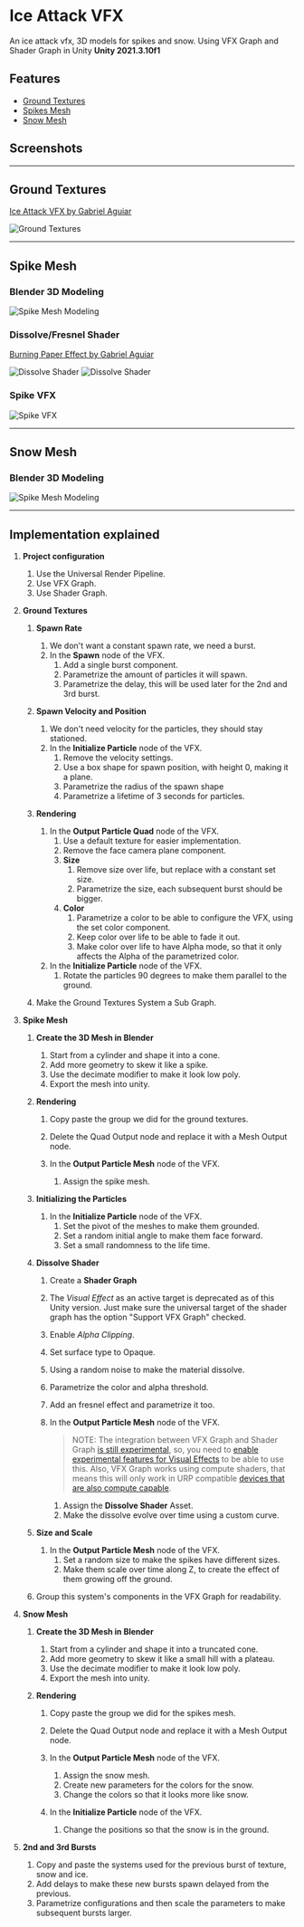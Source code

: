# Ice Attack VFX
An ice attack vfx, 3D models for spikes and snow.
Using VFX Graph and Shader Graph in Unity **Unity 2021.3.10f1**

## Features

- [Ground Textures](#ground-textures)
- [Spikes Mesh](#spikes-mesh)
- [Snow Mesh](#snow-mesh)

## Screenshots

---
## Ground Textures

[Ice Attack VFX by Gabriel Aguiar](https://www.youtube.com/watch?v=gfOaGvNQ28U)

![Ground Textures](./docs/1-ground-textures.gif)

---
## Spike Mesh

### Blender 3D Modeling

![Spike Mesh Modeling](./docs/2-spike-mesh.gif)

### Dissolve/Fresnel Shader

[Burning Paper Effect by Gabriel Aguiar](https://www.youtube.com/watch?v=fgJf-gNq-1k)

![Dissolve Shader](./docs/3-dissolve-fresnel.gif)
![Dissolve Shader](./docs/4-spike-test.gif)

### Spike VFX

![Spike VFX](./docs/5-spikes.gif)

---

## Snow Mesh

### Blender 3D Modeling

![Spike Mesh Modeling](./docs/6-snow-mesh.gif)

---

## Implementation explained

1. **Project configuration**

   1. Use the Universal Render Pipeline.
   1. Use VFX Graph.
   1. Use Shader Graph.

1. **Ground Textures**

    1. **Spawn Rate**
        1. We don't want a constant spawn rate, we need a burst.
        1. In the **Spawn** node of the VFX.
            1. Add a single burst component.
            1. Parametrize the amount of particles it will spawn.
            1. Parametrize the delay, this will be used later for the 2nd and 3rd burst.

    1. **Spawn Velocity and Position**
        1. We don't need velocity for the particles, they should stay stationed.
        1. In the **Initialize Particle** node of the VFX.
            1. Remove the velocity settings.
            1. Use a box shape for spawn position, with height 0, making it a plane.
            1. Parametrize the radius of the spawn shape
            1. Parametrize a lifetime of 3 seconds for particles.

    1. **Rendering**
        1. In the **Output Particle Quad** node of the VFX.
            1. Use a default texture for easier implementation.
            1. Remove the face camera plane component.
            1. **Size**
                1. Remove size over life, but replace with a constant set size.
                1. Parametrize the size, each subsequent burst should be bigger.
            1. **Color**
                1. Parametrize a color to be able to configure the VFX, using the set color component.
                1. Keep color over life to be able to fade it out.
                1. Make color over life to have Alpha mode, so that it only affects the Alpha of the parametrized color.
        1. In the **Initialize Particle** node of the VFX.
            1. Rotate the particles 90 degrees to make them parallel to the ground.

    1. Make the Ground Textures System a Sub Graph.

1. **Spike Mesh**

    1. **Create the 3D Mesh in Blender**
        1. Start from a cylinder and shape it into a cone.
        1. Add more geometry to skew it like a spike.
        1. Use the decimate modifier to make it look low poly.
        1. Export the mesh into unity.

    1. **Rendering**
        1. Copy paste the group we did for the ground textures.
        1. Delete the Quad Output node and replace it with a Mesh Output node.

        1. In the **Output Particle Mesh** node of the VFX.
            1. Assign the spike mesh.

    1. **Initializing the Particles**
        1. In the **Initialize Particle** node of the VFX.
            1. Set the pivot of the meshes to make them grounded.
            1. Set a random initial angle to make them face forward.
            1. Set a small randomness to the life time.

    1. **Dissolve Shader**
        1. Create a **Shader Graph**
        1. The _Visual Effect_ as an active target is deprecated as of this Unity version. Just make sure the universal target of the shader graph has the option "Support VFX Graph" checked.
        1. Enable _Alpha Clipping_.
        1. Set surface type to Opaque.
        1. Using a random noise to make the material dissolve.
        1. Parametrize the color and alpha threshold.
        1. Add an fresnel effect and parametrize it too.

        1. In the **Output Particle Mesh** node of the VFX.
            > NOTE: The integration between VFX Graph and Shader Graph [is still experimental](https://forum.unity.com/threads/vfx-particle-mesh-material.975813/), so, you need to [enable experimental features for Visual Effects](https://learn.unity.com/tutorial/integrate-shader-graph-into-visual-effect-graph) to be able to use this.
            > Also, VFX Graph works using compute shaders, that means this will only work in URP compatible [devices that are also compute capable](https://forum.unity.com/threads/compute-shader-support-for-mobile-in-2022.1305024/).
            1. Assign the **Dissolve Shader** Asset.
            1. Make the dissolve evolve over time using a custom curve.

    1. **Size and Scale**
        1. In the **Output Particle Mesh** node of the VFX.
            1. Set a random size to make the spikes have different sizes.
            1. Make them scale over time along Z, to create the effect of them growing off the ground.

    1. Group this system's components in the VFX Graph for readability.


1. **Snow Mesh**

    1. **Create the 3D Mesh in Blender**
        1. Start from a cylinder and shape it into a truncated cone.
        1. Add more geometry to skew it like a small hill with a plateau.
        1. Use the decimate modifier to make it look low poly.
        1. Export the mesh into unity.

    1. **Rendering**
        1. Copy paste the group we did for the spikes mesh.
        1. Delete the Quad Output node and replace it with a Mesh Output node.

        1. In the **Output Particle Mesh** node of the VFX.
            1. Assign the snow mesh.
            1. Create new parameters for the colors for the snow.
            1. Change the colors so that it looks more like snow.

        1. In the **Initialize Particle** node of the VFX.
            1. Change the positions so that the snow is in the ground.


1. **2nd and 3rd Bursts**
    1. Copy and paste the systems used for the previous burst of texture, snow and ice.
    1. Add delays to make these new bursts spawn delayed from the previous.
    1. Parametrize configurations and then scale the parameters to make subsequent bursts larger.
